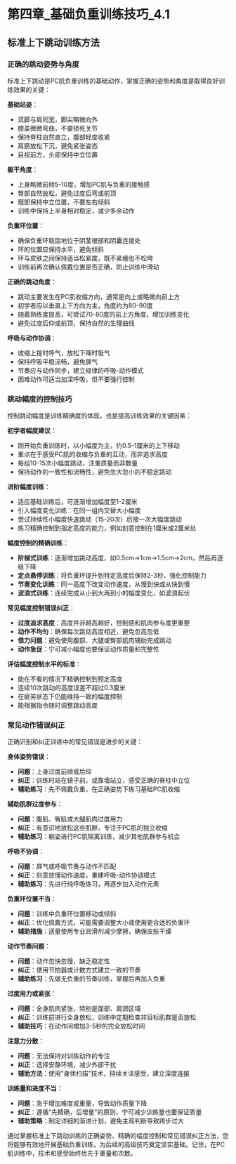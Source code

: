 # 第四章_基础负重训练技巧_4.1

## 标准上下跳动训练方法

### 正确的跳动姿势与角度

标准上下跳动是PC肌负重训练的基础动作，掌握正确的姿势和角度是取得良好训练效果的关键：

**基础站姿**：
- 双脚与肩同宽，脚尖略微向外
- 膝盖微微弯曲，不要锁死关节
- 保持脊柱自然直立，腹部轻度收紧
- 肩膀放松下沉，避免紧张姿态
- 目视前方，头部保持中立位置

**躯干角度**：
- 上身略微前倾5-10度，增加PC肌与负重的接触感
- 臀部自然放松，避免过度后弯或前顶
- 髋部保持中立位置，不要左右倾斜
- 训练中保持上半身相对稳定，减少多余动作

**负重环位置**：
- 确保负重环稳固地位于阴茎根部和阴囊连接处
- 环的位置应保持水平，避免倾斜
- 环与皮肤之间保持适当松紧度，既不紧绷也不松垮
- 训练前再次确认佩戴位置是否正确，防止训练中滑动

**正确的跳动角度**：
- 跳动主要发生在PC肌收缩方向，通常是向上或略微向前上方
- 初学者应以垂直上下方向为主，角度约为80-90度
- 随着熟练度提高，可尝试70-80度的前上方角度，增加训练变化
- 避免过度后仰或前顶，保持自然的生理曲线

**呼吸与动作协调**：
- 收缩上提时呼气，放松下降时吸气
- 保持呼吸平稳流畅，避免屏气
- 节奏应与动作同步，建立规律的呼吸-动作模式
- 困难动作可适当加深呼吸，但不要强行控制

### 跳动幅度的控制技巧

控制跳动幅度是训练精确度的体现，也是提高训练效果的关键因素：

**初学者幅度建议**：
- 刚开始负重训练时，以小幅度为主，约0.5-1厘米的上下移动
- 重点在于感受PC肌的收缩与负重的互动，而非追求高度
- 每组10-15次小幅度跳动，注重质量而非数量
- 保持动作的一致性和流畅性，避免忽大忽小的不稳定跳动

**进阶幅度训练**：
- 适应基础训练后，可逐渐增加幅度至1-2厘米
- 引入幅度变化训练：在同一组内交替大小幅度
- 尝试持续性小幅度快速跳动（15-20次）后接一次大幅度跳动
- 练习精确控制到指定高度的能力，例如刻意控制在1厘米或2厘米处

**幅度控制的精确训练**：
- **阶梯式训练**：逐渐增加跳动高度，如0.5cm→1cm→1.5cm→2cm，然后再逐级下降
- **定点悬停训练**：将负重环提升到特定高度后保持2-3秒，强化控制能力
- **节奏变化训练**：同一高度下改变动作速度，从慢到快或从快到慢
- **波浪式训练**：连续完成从小到大再到小的幅度变化，如波浪起伏

**常见幅度控制错误纠正**：
- **过度追求高度**：高度并非越高越好，控制感和肌肉参与度更重要
- **动作不均匀**：确保每次跳动高度相近，避免忽高忽低
- **借力问题**：避免使用腹部、大腿或臀部肌肉辅助完成跳动
- **动作急促**：宁可减小幅度也要保证动作质量和完整性

**评估幅度控制水平的标准**：
- 能在不看的情况下精确控制到预定高度
- 连续10次跳动的高度误差不超过0.3厘米
- 在疲劳状态下仍能维持一致的幅度控制
- 能根据指令随时调整跳动高度

### 常见动作错误纠正

正确识别和纠正训练中的常见错误是进步的关键：

**身体姿势错误**：
- **问题**：上身过度前倾或后仰
- **纠正**：训练时站在镜子前，或靠墙站立，感受正确的脊柱中立位
- **辅助练习**：先不佩戴负重，在正确姿势下练习基础PC肌收缩

**辅助肌群过度参与**：
- **问题**：腹肌、臀肌或大腿肌肉过度用力
- **纠正**：有意识地放松这些肌群，专注于PC肌的独立收缩
- **辅助练习**：躺姿进行PC肌隔离训练，减少其他肌群参与机会

**呼吸不协调**：
- **问题**：屏气或呼吸节奏与动作不匹配
- **纠正**：刻意放慢动作速度，重建呼吸-动作协调模式
- **辅助练习**：先进行纯呼吸练习，再逐步加入动作元素

**负重环位置不当**：
- **问题**：训练中负重环位置移动或倾斜
- **纠正**：优化佩戴方式，可能需要调整大小或使用更合适的负重环
- **辅助措施**：适量使用专业润滑剂减少摩擦，确保皮肤干燥

**动作节奏问题**：
- **问题**：动作忽快忽慢，缺乏稳定性
- **纠正**：使用节拍器或计数方式建立一致的节奏
- **辅助练习**：先做无负重的节奏训练，掌握后再加入负重

**过度用力或紧张**：
- **问题**：全身肌肉紧张，特别是面部、肩颈区域
- **纠正**：训练前进行全身放松，训练中定期检查非目标肌群是否放松
- **辅助技巧**：在动作间增加3-5秒的完全放松时间

**注意力分散**：
- **问题**：无法保持对训练动作的专注
- **纠正**：选择安静环境，减少外部干扰
- **辅助方法**：使用"身体扫描"技术，持续关注感受，建立深度连接

**训练量和进度不当**：
- **问题**：急于增加难度或重量，导致动作质量下降
- **纠正**：遵循"先精确，后增量"的原则，宁可减少训练量也要保证质量
- **辅助策略**：制定详细的渐进计划，避免主观判断导致跨步过大

通过掌握标准上下跳动训练的正确姿势、精确的幅度控制和常见错误纠正方法，您将能够有效地开展基础负重训练，为后续的高级技巧奠定坚实基础。记住，在PC肌训练中，技术和感受始终优先于重量和次数。 
